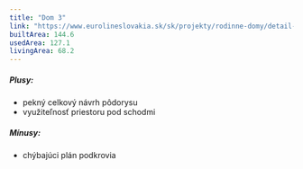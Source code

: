 ```yaml
---
title: "Dom 3"
link: "https://www.eurolineslovakia.sk/sk/projekty/rodinne-domy/detail-domu/RD-Bungalov-1875"
builtArea: 144.6
usedArea: 127.1
livingArea: 68.2
---
```


##### Plusy:
* pekný celkový návrh pôdorysu
* využiteľnosť priestoru pod schodmi

##### Mínusy:
* chýbajúci plán podkrovia
